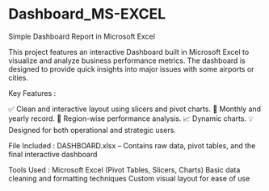 # Dashboard_MS-EXCEL
Simple Dashboard Report in Microsoft Excel


This project features an interactive Dashboard built in Microsoft Excel to visualize and analyze business performance metrics. The dashboard is designed to provide quick insights into major issues with some airports or cities.

Key Features :

✅ Clean and interactive layout using slicers and pivot charts.
📅 Monthly and yearly record.
🛒 Region-wise performance analysis.
📈 Dynamic charts.
💡 Designed for both operational and strategic users.

File Included :
DASHBOARD.xlsx – Contains raw data, pivot tables, and the final interactive dashboard

Tools Used :
Microsoft Excel (Pivot Tables, Slicers, Charts)
Basic data cleaning and formatting techniques
Custom visual layout for ease of use
